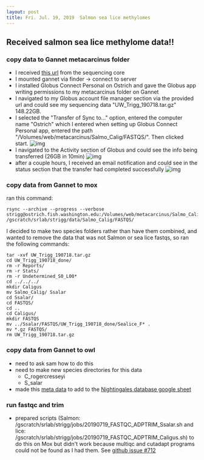 ```yaml
---
layout: post
title: Fri. Jul. 19, 2019  Salmon sea lice methylomes 
---
```


## Received salmon sea lice methylome data!!

### copy data to Gannet metacarcinus folder

- I received [this url](https://app.globus.org/transfer?&origin_id=178d2980-769b-11e9-8e59-029d279f7e24&origin_path=/sequencing_only/uw/shelly_trigg/&add_identity=76b4c8c7-2495-4723-9bd0-ea175e470ff3) from the sequencing core
- I mounted gannet via finder -> connect to server
- I installed Globus Connect Personal on Ostrich and gave the Globus app writing permissions to my metacarcinus folder on Gannet
- I navigated to my Globus account file manager section via the provided url and could see my sequencing data "UW_Trigg_190718.tar.gz" 148.22GB.
- I selected the "Transfer of Sync to..." option, entered the computer name "Ostrich" which I entered when setting up Globus Connect Personal app, entered the path "/Volumes/web/metacarcinus/Salmo_Calig/FASTQS/". Then clicked start.
![img](https://raw.githubusercontent.com/shellywanamaker/Salmon_sealice/master/img/Globus_data_transfer.png)
- I navigated to the Activity section of Globus and could see the info being transferred (26GB in 10min)
![img](https://raw.githubusercontent.com/shellywanamaker/Salmon_sealice/master/img/Globus_data_transfer_status.png)
- after a couple hours, I received an email notification and could see in the status section that the transfer had completed successfully
![img](https://raw.githubusercontent.com/shellywanamaker/Salmon_sealice/master/img/Globus_data_transfer_status_success.png) 

### copy data from Gannet to mox
ran this command:  

	rsync --archive --progress --verbose strigg@ostrich.fish.washington.edu:/Volumes/web/metacarcinus/Salmo_Calig/FASTQS/UW_Trigg_190718.tar.gz /gscratch/srlab/strigg/data/Salmo_Calig/FASTQS/

I decided to make two species folders rather than have them combined, and wanted to remove the data that was not Salmon or sea lice fastqs, so ran the following commands:

	tar -xvf UW_Trigg_190718.tar.gz
	cd UW_Trigg_190718_done/
	rm -r Reports/
	rm -r Stats/
	rm -r Undetermined_S0_L00*
	cd ../../../
	mkdir Caligus
	mv Salmo_Calig/ Ssalar
	cd Ssalar/
	cd FASTQS/
	cd ..
	cd Caligus/
	mkdir FASTQS
	mv ../Ssalar/FASTQS/UW_Trigg_190718_done/Sealice_F* .
	mv *.gz FASTQS/
	rm UW_Trigg_190718.tar.gz 


### copy data from Gannet to owl
- need to ask sam how to do this
- need to make new species directories for this data
	- C_rogercresseyi
	- S_salar
- made this [meta data](https://docs.google.com/spreadsheets/d/1LM3-sf1IkK5jFR4Apc0gG73TEB9NOuxF9t9nWjffyu0/edit#gid=0) to add to the [Nightingales database google sheet](https://docs.google.com/spreadsheets/d/1_XqIOPVHSBVGscnjzDSWUeRL7HUHXfaHxVzec-I-8Xk/edit#gid=0)

### run fastqc and trim
- prepared scripts (Salmon: /gscratch/srlab/strigg/jobs/20190719\_FASTQC\_ADPTRIM\_Ssalar.sh and lice: /gscratch/srlab/strigg/jobs/20190719\_FASTQC\_ADPTRIM\_Caligus.sh) to do this on Mox but didn't work because multiqc and cutadapt programs could not be found as I had them. See [github issue #712](https://github.com/RobertsLab/resources/issues/712)





